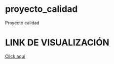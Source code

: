 # proyecto_calidad
Proyecto calidad


# LINK DE VISUALIZACIÓN


[Click aquí](https://drive.google.com/file/d/0B8uQC2gDB-jVUEhtd1MtajJhMEE/view?usp=sharing)
